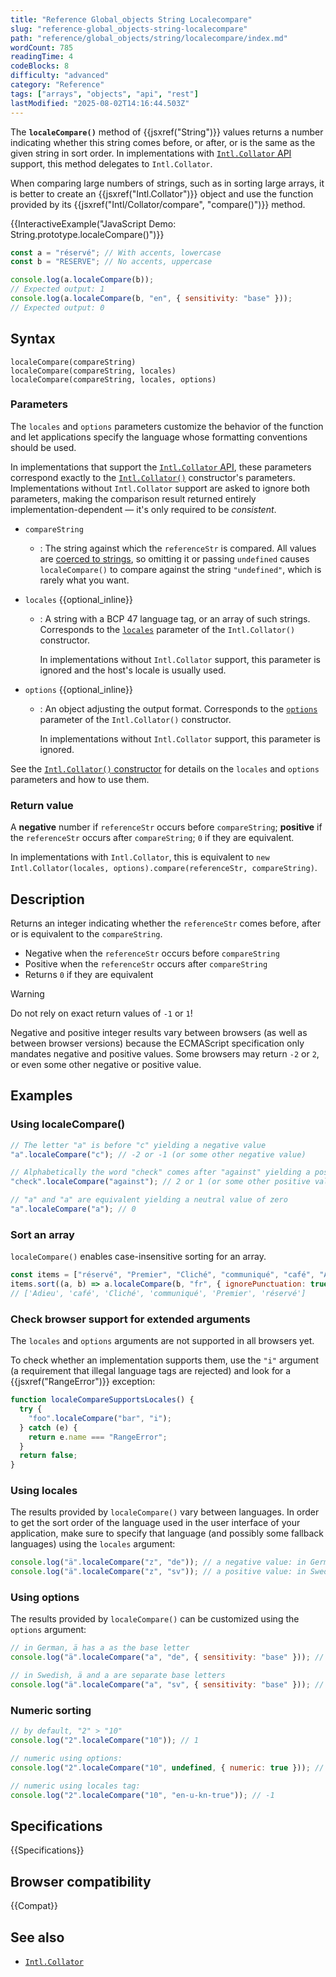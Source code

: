 ```yaml
---
title: "Reference Global_objects String Localecompare"
slug: "reference-global_objects-string-localecompare"
path: "reference/global_objects/string/localecompare/index.md"
wordCount: 785
readingTime: 4
codeBlocks: 8
difficulty: "advanced"
category: "Reference"
tags: ["arrays", "objects", "api", "rest"]
lastModified: "2025-08-02T14:16:44.503Z"
---
```



The **`localeCompare()`** method of {{jsxref("String")}} values returns a number indicating whether this string comes before, or after, or is the same as the given string in sort order. In implementations with [`Intl.Collator` API](/en-US/docs/Web/JavaScript/Reference/Global_Objects/Intl/Collator) support, this method delegates to `Intl.Collator`.

When comparing large numbers of strings, such as in sorting large arrays, it is better to create an {{jsxref("Intl.Collator")}} object and use the function provided by its {{jsxref("Intl/Collator/compare", "compare()")}} method.

{{InteractiveExample("JavaScript Demo: String.prototype.localeCompare()")}}

```js interactive-example
const a = "réservé"; // With accents, lowercase
const b = "RESERVE"; // No accents, uppercase

console.log(a.localeCompare(b));
// Expected output: 1
console.log(a.localeCompare(b, "en", { sensitivity: "base" }));
// Expected output: 0
```

## Syntax

```js-nolint
localeCompare(compareString)
localeCompare(compareString, locales)
localeCompare(compareString, locales, options)
```

### Parameters

The `locales` and `options` parameters customize the behavior of the function and let applications specify the language whose formatting conventions should be used.

In implementations that support the [`Intl.Collator` API](/en-US/docs/Web/JavaScript/Reference/Global_Objects/Intl/Collator), these parameters correspond exactly to the [`Intl.Collator()`](/en-US/docs/Web/JavaScript/Reference/Global_Objects/Intl/Collator/Collator) constructor's parameters. Implementations without `Intl.Collator` support are asked to ignore both parameters, making the comparison result returned entirely implementation-dependent — it's only required to be _consistent_.

- `compareString`
  - : The string against which the `referenceStr` is compared. All values are [coerced to strings](/en-US/docs/Web/JavaScript/Reference/Global_Objects/String#string_coercion), so omitting it or passing `undefined` causes `localeCompare()` to compare against the string `"undefined"`, which is rarely what you want.
- `locales` {{optional_inline}}
  - : A string with a BCP 47 language tag, or an array of such strings. Corresponds to the [`locales`](/en-US/docs/Web/JavaScript/Reference/Global_Objects/Intl/Collator/Collator#locales) parameter of the `Intl.Collator()` constructor.

    In implementations without `Intl.Collator` support, this parameter is ignored and the host's locale is usually used.

- `options` {{optional_inline}}
  - : An object adjusting the output format. Corresponds to the [`options`](/en-US/docs/Web/JavaScript/Reference/Global_Objects/Intl/Collator/Collator#options) parameter of the `Intl.Collator()` constructor.

    In implementations without `Intl.Collator` support, this parameter is ignored.

See the [`Intl.Collator()` constructor](/en-US/docs/Web/JavaScript/Reference/Global_Objects/Intl/Collator/Collator) for details on the `locales` and `options` parameters and how to use them.

### Return value

A **negative** number if `referenceStr` occurs before `compareString`; **positive** if the `referenceStr` occurs after `compareString`; `0` if they are equivalent.

In implementations with `Intl.Collator`, this is equivalent to `new Intl.Collator(locales, options).compare(referenceStr, compareString)`.

## Description

Returns an integer indicating whether the `referenceStr` comes
before, after or is equivalent to the `compareString`.

- Negative when the `referenceStr` occurs before
  `compareString`
- Positive when the `referenceStr` occurs after
  `compareString`
- Returns `0` if they are equivalent

> [!WARNING]
> Do not rely on exact return values of `-1` or `1`!
>
> Negative and positive integer results vary between browsers (as well as between
> browser versions) because the ECMAScript specification only mandates negative and positive
> values. Some browsers may return `-2` or `2`, or even some other
> negative or positive value.

## Examples

### Using localeCompare()

```js
// The letter "a" is before "c" yielding a negative value
"a".localeCompare("c"); // -2 or -1 (or some other negative value)

// Alphabetically the word "check" comes after "against" yielding a positive value
"check".localeCompare("against"); // 2 or 1 (or some other positive value)

// "a" and "a" are equivalent yielding a neutral value of zero
"a".localeCompare("a"); // 0
```

### Sort an array

`localeCompare()` enables case-insensitive sorting for an array.

```js
const items = ["réservé", "Premier", "Cliché", "communiqué", "café", "Adieu"];
items.sort((a, b) => a.localeCompare(b, "fr", { ignorePunctuation: true }));
// ['Adieu', 'café', 'Cliché', 'communiqué', 'Premier', 'réservé']
```

### Check browser support for extended arguments

The `locales` and `options` arguments are
not supported in all browsers yet.

To check whether an implementation supports them, use the `"i"` argument (a
requirement that illegal language tags are rejected) and look for a
{{jsxref("RangeError")}} exception:

```js
function localeCompareSupportsLocales() {
  try {
    "foo".localeCompare("bar", "i");
  } catch (e) {
    return e.name === "RangeError";
  }
  return false;
}
```

### Using locales

The results provided by `localeCompare()` vary between languages. In order
to get the sort order of the language used in the user interface of your application,
make sure to specify that language (and possibly some fallback languages) using the
`locales` argument:

```js
console.log("ä".localeCompare("z", "de")); // a negative value: in German, ä sorts before z
console.log("ä".localeCompare("z", "sv")); // a positive value: in Swedish, ä sorts after z
```

### Using options

The results provided by `localeCompare()` can be customized using the
`options` argument:

```js
// in German, ä has a as the base letter
console.log("ä".localeCompare("a", "de", { sensitivity: "base" })); // 0

// in Swedish, ä and a are separate base letters
console.log("ä".localeCompare("a", "sv", { sensitivity: "base" })); // a positive value
```

### Numeric sorting

```js
// by default, "2" > "10"
console.log("2".localeCompare("10")); // 1

// numeric using options:
console.log("2".localeCompare("10", undefined, { numeric: true })); // -1

// numeric using locales tag:
console.log("2".localeCompare("10", "en-u-kn-true")); // -1
```

## Specifications

{{Specifications}}

## Browser compatibility

{{Compat}}

## See also

- [`Intl.Collator`](/en-US/docs/Web/JavaScript/Reference/Global_Objects/Intl/Collator)
